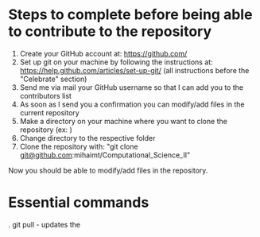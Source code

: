 # Steps to complete before being able to contribute to the repository
1. Create your GitHub account at:
   <https://github.com/> 
2. Set up git on your machine by following the instructions at:
   <https://help.github.com/articles/set-up-git/>
   (all instructions before the "Celebrate" section)
3. Send me via mail your GitHub username so that I can add you to the contributors list 
4. As soon as I send you a confirmation you can modify/add files in the current repository
5. Make a directory on your machine where you want to clone the repository (ex: <CS2>)
6. Change directory to the respective folder
7. Clone the repository with:
   "git clone git@github.com:mihaimt/Computational_Science_II"

Now you should be able to modify/add files in the repository. 
# Essential commands
. git pull   - updates the 

